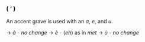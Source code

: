 ### ( $\text{`}$ )

An accent grave is used with an $a$, $e$, and $u$.

$\rightarrow$ $à$ - _no change_
$\rightarrow$ $è$ - $(eh)$ as in _met_
$\rightarrow$ $ù$ - _no change_


